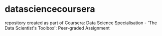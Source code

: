 # datasciencecoursera
repository created as part of Coursera: Data Science Specialisation - 'The Data Scientist's Toolbox': Peer-graded Assignment

